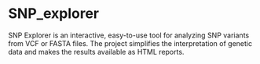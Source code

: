 # SNP_explorer
SNP Explorer is an interactive, easy-to-use tool for analyzing SNP variants from VCF or FASTA files. 
The project simplifies the interpretation of genetic data and makes the results available as HTML reports.
